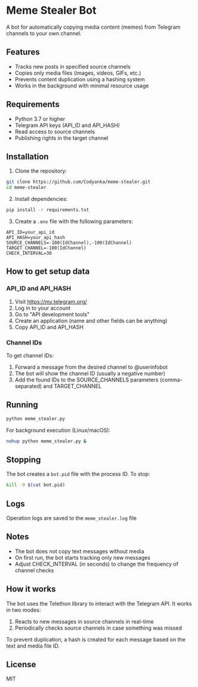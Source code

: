 # Meme Stealer Bot

A bot for automatically copying media content (memes) from Telegram channels to your own channel.

## Features

- Tracks new posts in specified source channels
- Copies only media files (images, videos, GIFs, etc.)
- Prevents content duplication using a hashing system
- Works in the background with minimal resource usage

## Requirements

- Python 3.7 or higher
- Telegram API keys (API_ID and API_HASH)
- Read access to source channels
- Publishing rights in the target channel

## Installation

1. Clone the repository:
```bash
git clone https://github.com/Codyanka/meme-stealer.git
cd meme-stealer
```

2. Install dependencies:
```bash
pip install -r requirements.txt
```

3. Create a `.env` file with the following parameters:
```
API_ID=your_api_id
API_HASH=your_api_hash
SOURCE_CHANNELS=-100(IdChannel),-100(IdChannel)
TARGET_CHANNEL=-100(IdChannel)
CHECK_INTERVAL=30
```

## How to get setup data

### API_ID and API_HASH
1. Visit https://my.telegram.org/
2. Log in to your account
3. Go to "API development tools"
4. Create an application (name and other fields can be anything)
5. Copy API_ID and API_HASH

### Channel IDs
To get channel IDs:
1. Forward a message from the desired channel to @userinfobot
2. The bot will show the channel ID (usually a negative number)
3. Add the found IDs to the SOURCE_CHANNELS parameters (comma-separated) and TARGET_CHANNEL

## Running

```bash
python meme_stealer.py
```

For background execution (Linux/macOS):
```bash
nohup python meme_stealer.py &
```

## Stopping

The bot creates a `bot.pid` file with the process ID. To stop:
```bash
kill -9 $(cat bot.pid)
```

## Logs

Operation logs are saved to the `meme_stealer.log` file

## Notes

- The bot does not copy text messages without media
- On first run, the bot starts tracking only new messages
- Adjust CHECK_INTERVAL (in seconds) to change the frequency of channel checks

## How it works

The bot uses the Telethon library to interact with the Telegram API. It works in two modes:
1. Reacts to new messages in source channels in real-time
2. Periodically checks source channels in case something was missed

To prevent duplication, a hash is created for each message based on the text and media file ID.

## License

MIT 
